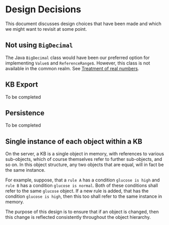 # Design Decisions
This document discusses design choices that have been made and which
we might want to revisit at some point.

## Not using `BigDecimal`
The Java `BigDecimal` class would have been our preferred option
for implementing `Value`s and `ReferenceRange`s. However, this 
class is not available in the common realm.
See  [Treatment of real numbers](treatment_of_real_numbers.md).

## KB Export
To be completed

## Persistence
To be completed

## Single instance of each object within a KB
On the server, a KB is a single object in memory, with references to various sub-objects, which
of course themselves refer to further sub-objects, and so on.
In this object structure, any two objects that are equal, will in fact be
the same instance. 

For example, suppose, that a `rule A` has a condition `glucose is high` and
`rule B` has a condition `glucose is normal`. Both of these conditions
shall refer to the same `glucose` object. If a new rule is added,
that has the condition `glucose is high`, then this too shall refer to the
same instance in memory. 

The purpose of this design is to ensure that if an object is changed, then this change
is reflected consistently throughout the object hierarchy.
